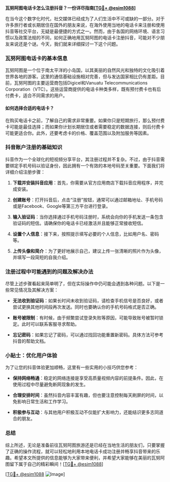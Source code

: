 **瓦努阿图电话卡怎么注册抖音？一份详尽指南[[TG💪+ @esim1088](https://t.me/s/esim1088)]**

在当今这个数字化时代，社交媒体已经成为了人们生活中不可或缺的一部分。对于许多旅行者或长期居住在国外的朋友来说，在海外使用当地的电话卡来注册和使用抖音等社交平台，无疑是最便捷的方式之一。然而，由于各国的网络环境、语言习惯以及政策法规的不同，如何正确地用瓦努阿图的电话卡注册抖音，可能对不少朋友来说还是个谜。今天，我们就来详细探讨一下这个问题。

### 瓦努阿图电话卡的基本信息

瓦努阿图是一个位于南太平洋的小岛国，以其美丽的自然风光和独特的文化吸引着世界各地的游客。这里的通信基础设施相对完善，但与发达国家相比仍有差距。目前，瓦努阿图的主要运营商包括Digicel和Vanuatu Telecommunications Corporation（VTC）。这些运营商提供的电话卡种类多样，既有预付费卡也有后付费卡，适合不同需求的用户。

#### 如何选择合适的电话卡？

在购买电话卡之前，了解自己的需求非常重要。如果你只是短期旅行，那么预付费卡可能是最佳选择；而如果你计划长期居住或者需要稳定的数据连接，则后付费卡可能更适合你。此外，还要考虑卡的价格、覆盖范围以及附加服务等因素。

### 抖音账户注册的基础知识

抖音作为一个全球化的短视频分享平台，其注册过程并不复杂。不过，由于抖音需要绑定手机号码以验证身份，因此拥有一个有效的本地号码至关重要。下面我们将详细介绍注册步骤：

1. **下载并安装抖音应用**：首先，你需要从官方应用商店下载抖音应用程序，并完成安装。
   
2. **创建账号**：打开抖音后，点击“注册”按钮，通常可以通过邮箱地址、手机号码或是Facebook、Google等第三方平台进行登录。

3. **输入验证码**：当你选择通过手机号码注册时，系统会向你的手机发送一条包含验证码的短信。请确保你的电话卡已经激活并且能够正常接收短信。

4. **设置个人信息**：接下来，按照提示填写必要的个人信息，比如用户名、密码等。

5. **上传头像和简介**：为了更好地展示自己，建议上传一张清晰的照片作为头像，并填写一段简短的自我介绍。

### 注册过程中可能遇到的问题及解决办法

尽管上述步骤看起来简单明了，但在实际操作中仍可能会遇到各种问题。以下是一些常见情况及其解决方案：

- **无法收到验证码**：如果长时间未收到验证码，请检查手机信号是否良好，或者尝试更换其他时间段再次发送。同时也要确认你的手机号码格式是否正确。
  
- **账号被限制**：有时候，由于频繁尝试登录失败等原因，可能导致账号被暂时锁定。此时可以联系客服寻求帮助。

- **忘记密码**：如果忘记了密码，可以通过找回功能重置新密码。具体方法可参考抖音的帮助文档。

### 小贴士：优化用户体验

为了让您的抖音体验更加顺畅，这里有一些实用的小技巧供您参考：

- **保持网络畅通**：稳定的网络连接是享受高质量视频内容的前提条件。因此，在使用过程中尽量避免断网现象的发生。
  
- **合理安排时间**：虽然抖音内容丰富有趣，但也要注意控制每天刷屏的时间，以免影响日常生活和工作学习。

- **积极参与互动**：与其他用户积极互动不仅能扩大影响力，还能结识更多志同道合的朋友。

### 总结

综上所述，无论是准备前往瓦努阿图旅游还是已经在当地生活的朋友们，只要掌握了正确的操作流程，就可以轻松地利用本地电话卡成功注册并畅享抖音带来的乐趣。希望本文所提供的信息能够为大家带来便利，并希望大家能够在美丽的瓦努阿图留下属于自己的精彩瞬间！[[TG💪+ @esim1088](https://t.me/s/esim1088)] 

[[TG💪+ @esim1088](https://t.me/s/esim1088) ![Image](https://i.postimg.cc/4NQfJmqS/Snipaste-2025-05-13-00-14-12.png)]